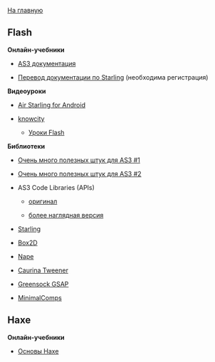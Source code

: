 [На главную](README.md)


## Flash


**Онлайн-учебники**

- [AS3 документация](http://help.adobe.com/ru_RU/FlashPlatform/reference/actionscript/3/index.html)

- [Перевод документации по Starling](http://demiart.ru/forum/index.php?showtopic=183472) (необходима регистрация)


**Видеоуроки**

- [Air Starling for Android](https://www.youtube.com/watch?v=tWAvSe-jAV0&index=1&list=PLUMzJRR3ldRt5gR1RGfC-meysuhRjs72x)

- [knowcity](https://www.youtube.com/user/ecroFeGushKa/playlists)

  * [Уроки Flash](https://www.youtube.com/playlist?list=PLYZm5HGThGRB2vtOm9IF7g6hMV0sOQnJ8)


**Библиотеки**

- [Очень много полезных штук для AS3 #1](http://habrahabr.ru/post/112347/)

- [Очень много полезных штук для AS3 #2](http://habrahabr.ru/post/112507/)

- AS3 Code Libraries (APIs)

  * [оригинал](http://www.adrianparr.com/?p=83)

  * [более наглядная версия](http://injun.ru/?p=1036)

- [Starling](http://gamua.com/starling/)

- [Box2D](http://www.box2dflash.org/)

- [Nape](http://napephys.com/)

- [Caurina Tweener](https://code.google.com/p/tweener/)

- [Greensock GSAP](https://greensock.com/gsap-as)

- [MinimalComps](http://minimalcomps.com/index.html)


## Haxe


**Онлайн-учебники**

- [Основы Haxe](http://www.haxe.ru/haxe_reference)
